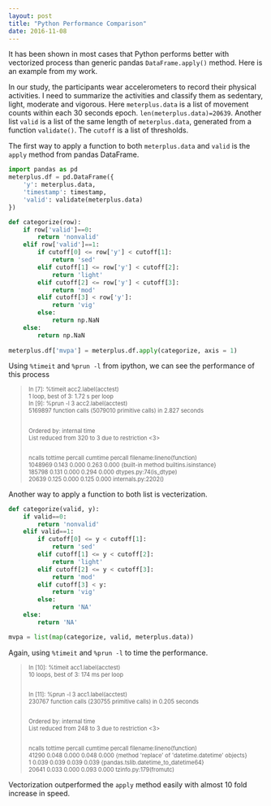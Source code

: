 ```yaml
---
layout: post
title: "Python Performance Comparison"
date: 2016-11-08
---
```


It has been shown in most cases that Python performs better with vectorized process than generic pandas `DataFrame.apply()` method. Here is an example from my work.

In our study, the participants wear accelerometers to record their physical activities. I need to summarize the activities and classify them as sedentary, light, moderate and vigorous. Here `meterplus.data` is a list of movement counts within each 30 seconds epoch. `len(meterplus.data)=20639`. Another list `valid` is a list of the same length of `meterplus.data`, generated from a function `validate()`. The `cutoff` is a list of thresholds.

The first way to apply a function to both `meterplus.data` and `valid` is the `apply` method from pandas DataFrame.

```python
import pandas as pd
meterplus.df = pd.DataFrame({
    'y': meterplus.data,
    'timestamp': timestamp,
    'valid': validate(meterplus.data)
})

def categorize(row):
    if row['valid']==0:
        return 'nonvalid'
    elif row['valid']==1:
        if cutoff[0] <= row['y'] < cutoff[1]:
            return 'sed'
        elif cutoff[1] <= row['y'] < cutoff[2]:
	        return 'light'
        elif cutoff[2] <= row['y'] < cutoff[3]:
	        return 'mod'
        elif cutoff[3] < row['y']:
	        return 'vig'
        else:
	        return np.NaN
    else:
        return np.NaN
	
meterplus.df['mvpa'] = meterplus.df.apply(categorize, axis = 1)
```  

Using `%timeit` and `%prun -l` from ipython, we can see the performance of this process
<blockquote>
<div style="font-size:80%">
In [7]: %timeit acc2.label(acctest) <br>
1 loop, best of 3: 1.72 s per loop <br>
In [9]: %prun -l 3 acc2.label(acctest) <br>
5169897 function calls (5079010 primitive calls) in 2.827 seconds <br> <br>

Ordered by: internal time <br>
List reduced from 320 to 3 due to restriction <3> <br> <br>

ncalls  tottime  percall  cumtime  percall filename:lineno(function) <br>
1048969    0.143    0.000    0.263    0.000 {built-in method builtins.isinstance} <br>
185798    0.131    0.000    0.294    0.000 dtypes.py:74(is_dtype) <br>
20639    0.125    0.000    0.125    0.000 internals.py:2202() <br>
</div>
</blockquote>

Another way to apply a function to both list is vecterization.

```python
def categorize(valid, y):
    if valid==0:
        return 'nonvalid'
    elif valid==1:
        if cutoff[0] <= y < cutoff[1]:
            return 'sed'
        elif cutoff[1] <= y < cutoff[2]:
            return 'light'
        elif cutoff[2] <= y < cutoff[3]:
            return 'mod'
        elif cutoff[3] < y:
            return 'vig'
        else:
            return 'NA'
    else:
        return 'NA'

mvpa = list(map(categorize, valid, meterplus.data))
```

Again, using `%timeit` and `%prun -l` to time the performance.

<blockquote>
<div style="font-size:80%">
In [10]: %timeit acc1.label(acctest) <br>
10 loops, best of 3: 174 ms per loop <br> <br>

In [11]: %prun -l 3 acc1.label(acctest) <br>
     230767 function calls (230755 primitive calls) in 0.205 seconds <br> <br>

Ordered by: internal time <br>
List reduced from 248 to 3 due to restriction <3> <br> <br>

ncalls  tottime  percall  cumtime  percall filename:lineno(function) <br>
41290    0.048    0.000    0.048    0.000 {method 'replace' of 'datetime.datetime' objects} <br>
    1    0.039    0.039    0.039    0.039 {pandas.tslib.datetime_to_datetime64} <br>
20641    0.033    0.000    0.093    0.000 tzinfo.py:179(fromutc) <br>
</div>
</blockquote>

Vectorization outperformed the `apply` method easily with almost 10 fold increase in speed. 
